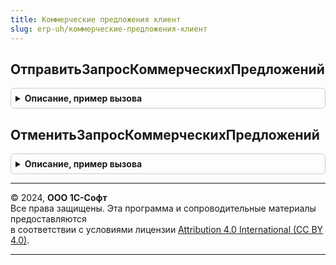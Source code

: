 ```yaml
---
title: Коммерческие предложения клиент
slug: erp-uh/коммерческие-предложения-клиент
---
```



## ОтправитьЗапросКоммерческихПредложений
<details style="margin: 1em 0; padding: 0.5em; border: 1px solid #ccc; border-radius: 6px;">

<summary style="font-weight: bold; cursor: pointer;">Описание, пример вызова</summary>

```bsl

// Отправка запроса коммерческих предложений.
//  Используется для отправки и обновления Запроса коммерческих предложений через сервис 1С:Бизнес-сеть,
//  или с помощью 1С-ЭДО.
//
// Параметры:
//  Документ - ОпределяемыйТип.ЗапросКоммерческихПредложенийПоставщиков - Ссылка на учетный документ Запрос коммерческих предложений поставщиков.
//
Процедура ОтправитьЗапросКоммерческихПредложений(Знач Документ) Экспорт
```

Пример вызова
```bsl
КоммерческиеПредложенияКлиент.ОтправитьЗапросКоммерческихПредложений(Документ) 
```
</details>

## ОтменитьЗапросКоммерческихПредложений
<details style="margin: 1em 0; padding: 0.5em; border: 1px solid #ccc; border-radius: 6px;">

<summary style="font-weight: bold; cursor: pointer;">Описание, пример вызова</summary>

```bsl

// Отмена Запроса коммерческих предложений.
//  После выполнения этой операции, изменение документа в сервисе будет невозможно.
//
// Параметры:
//  Документ - ОпределяемыйТип.ЗапросКоммерческихПредложенийПоставщиков - Ссылка на учетный документ Запрос коммерческих предложений поставщиков.
//
Процедура ОтменитьЗапросКоммерческихПредложений(Знач Документ) Экспорт
```

Пример вызова
```bsl
КоммерческиеПредложенияКлиент.ОтменитьЗапросКоммерческихПредложений(Документ) 
```
</details>

---

© 2024, **ООО 1С-Софт**  
Все права защищены. Эта программа и сопроводительные материалы предоставляются  
в соответствии с условиями лицензии [Attribution 4.0 International (CC BY 4.0)](https://creativecommons.org/licenses/by/4.0/legalcode).

---

